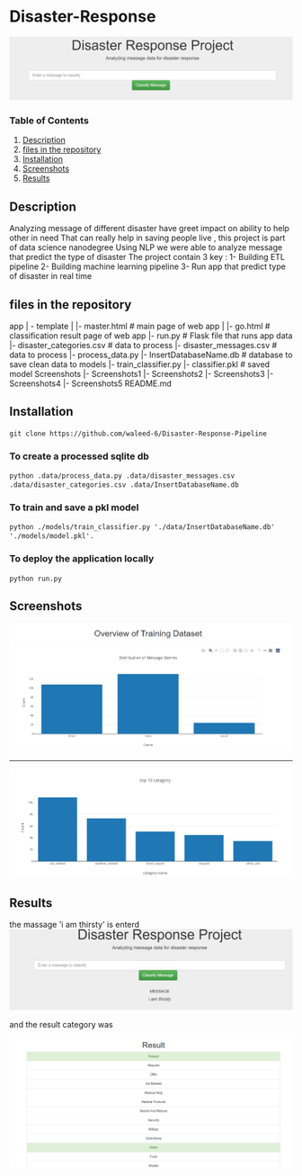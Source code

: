
# Disaster-Response
![alt text](https://github.com/waleed-6/Disaster-Response-Pipeline/blob/main/Screenshots/Screenshot3.png)

### Table of Contents

1. [Description](#Description)
2. [files in the repository](#files)
3. [Installation](#installation)
4. [Screenshots](#Screenshots)
5. [Results](#results)


## Description <a name="Description"></a>

Analyzing message of different disaster have greet impact on ability to help other in need 
That can really help  in saving people live , this project is part of data science nanodegree 
Using NLP we were able to analyze message that predict the type of disaster 
The project contain 3 key :
1-	Building ETL pipeline 
2-	Building machine learning pipeline 
3-	Run app that predict type of disaster in real time 

## files in the repository <a name="files"></a>

app
| - template
| |- master.html # main page of web app
| |- go.html # classification result page of web app
|- run.py # Flask file that runs app
data
|- disaster_categories.csv # data to process
|- disaster_messages.csv # data to process
|- process_data.py
|- InsertDatabaseName.db # database to save clean data to
models
|- train_classifier.py
|- classifier.pkl # saved model
Screenshots
|- Screenshots1
|- Screenshots2
|- Screenshots3
|- Screenshots4
|- Screenshots5
README.md


## Installation <a name="installation"></a>

```
git clone https://github.com/waleed-6/Disaster-Response-Pipeline
```
### To create a processed sqlite db
```
python .data/process_data.py .data/disaster_messages.csv .data/disaster_categories.csv .data/InsertDatabaseName.db
```
### To train and save a pkl model
```
python ./models/train_classifier.py './data/InsertDatabaseName.db' './models/model.pkl'.
```
### To deploy the application locally
```
python run.py
```

## Screenshots<a name="Screenshots"></a>
![alt text](https://github.com/waleed-6/Disaster-Response-Pipeline/blob/main/Screenshots/Screenshot%201.png)

-------------------------------
![alt text](https://github.com/waleed-6/Disaster-Response-Pipeline/blob/main/Screenshots/Screenshot%202.png)



## Results<a name="results"></a>
the massage 'i am thirsty' is enterd 
![alt text](https://github.com/waleed-6/Disaster-Response-Pipeline/blob/main/Screenshots/Screenshot4.png)

and the result category was

![alt text](https://github.com/waleed-6/Disaster-Response-Pipeline/blob/main/Screenshots/Screenshot%205.png)

